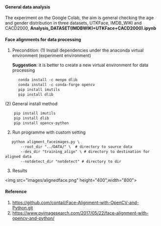 #### General data analysis

The experiment on the Google Colab, the aim is general checking the age and gender distribution in three datasets, UTKFace, IMDB_WIKI and CACD2000, <b>Analysis_DATASET(IMDBWIKI+UTKFace+CACD2000).ipynb</b>

#### Face alignments for data processing 

1. Precondition: 
   (1) Install dependencies under the anaconda virtual environment (experiment environment)
   
    <b> Suggestion</b>: it is better to create a new virtual environment for data processing
```
      conda install -c menpo dlib 
      conda install -c conda-forge opencv
      pip install imutils
      pip install dlib
```

   (2) General install method
```
    pip install imutils
    pip install dlib
    pip install opencv-python
```
    

2. Run programme with custom setting
```
   python aligment_faceimages.py \
       --root_dir "../DATA/" \  # directory to source data
       --des_dir "training_align" \ # directory to destination for aligned data
       --notdetect_dir "notdetect" # directory to dir
```
3. Results
   <p align="center">
  <img src="images/alignedface.png" height="400",width="800">
</p>

#### Reference
1. https://github.com/contail/Face-Alignment-with-OpenCV-and-Python.git
2. https://www.pyimagesearch.com/2017/05/22/face-alignment-with-opencv-and-python/
